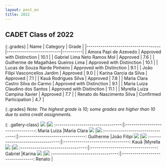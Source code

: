```yaml
---
layout: post_en
title: 2022
---
```


## CADET Class of 2022

{:.grades}
| Name	      			                      | Category 		               | Grade  	 |
|-------------------------------------|---------------------------|----------|
| Amora Papi de Azevedo	 	            | Approved with Distinction | 	10.1	   |
| Gabriel Lima Neto Ramos Mol	        | Approved		                | 	7.6	    |
| Guilherme de Magalhães Queiros Lima | Approved with Distinction | 	10.1	   |
| Lucas de Souza Narde Pinheiro	      | Approved with Distinction | 	9.1	    |
| João Filipi Vasconcellos Jardim     | Approved	                 | 		9.0    |
| Karina Garcia da Silva	             | Approved	                 | 	7.1	    |
| Kauã Rodrigues Silva		              | Approved	                 | 		7.8    |
| Maria Clara Castro Silva do Carmo   | Approved with Distinction | 	9.1	    |
| Maria Luiza Claudino dos Santos     | Approved with Distinction | 		11.1   |
| Myrella Luiza Campina Xavier	       | Approved		                | 	7.7	    |
| Renato do Nascimento Silva	         | Confirmed Participation	  | 	4.7	    |

{:.grades}
_Note: The highest grade is 10; some grades are higher than 10 due to extra credit assignments._

{: .gallery-class}
![](../assets/img/marialuiza.jpg)  |![](../assets/img/mariaclara.jpg)
:---------------------------------:|:---------------------------------:
Maria Luiza                        |Maria Clara
![](../assets/img/guilherme.jpg)   |![](../assets/img/joao.jpg)
:---------------------------------:|:---------------------------------:
Guilherme                          |João Filipi
![](../assets/img/kaua.jpg)        |![](../assets/img/myrella.jpg)
:---------------------------------:|:---------------------------------:
Kauã                               |Myrella
![](../assets/img/gabriel.jpg)     |![](../assets/img/karina.jpg)
:---------------------------------:|:---------------------------------:
Gabriel                            |Karina
![](../assets/img/renato.jpg)      |![](../assets/img/logo.jpg)
:---------------------------------:|:---------------------------------:
Renato                             |  
